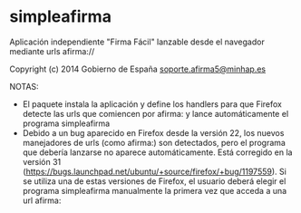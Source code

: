simpleafirma
============

Aplicación independiente "Firma Fácil" lanzable desde el navegador mediante urls afirma:// 

Copyright (c) 2014 Gobierno de España <soporte.afirma5@minhap.es>


NOTAS:

- El paquete instala la aplicación y define los handlers para que Firefox detecte las urls que comiencen por afirma: y lance automáticamente el programa simpleafirma
- Debido a un bug aparecido en Firefox desde la versión 22, los nuevos manejadores de urls (como afirma:) son detectados, pero el programa que debería lanzarse no aparece automáticamente. Está corregido en la versión 31 (https://bugs.launchpad.net/ubuntu/+source/firefox/+bug/1197559). Si se utiliza una de estas versiones de Firefox, el usuario deberá elegir el programa simpleafirma manualmente la primera vez que acceda a una url afirma:

